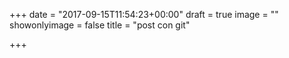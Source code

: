 +++
date = "2017-09-15T11:54:23+00:00"
draft = true
image = ""
showonlyimage = false
title = "post con git"

+++

